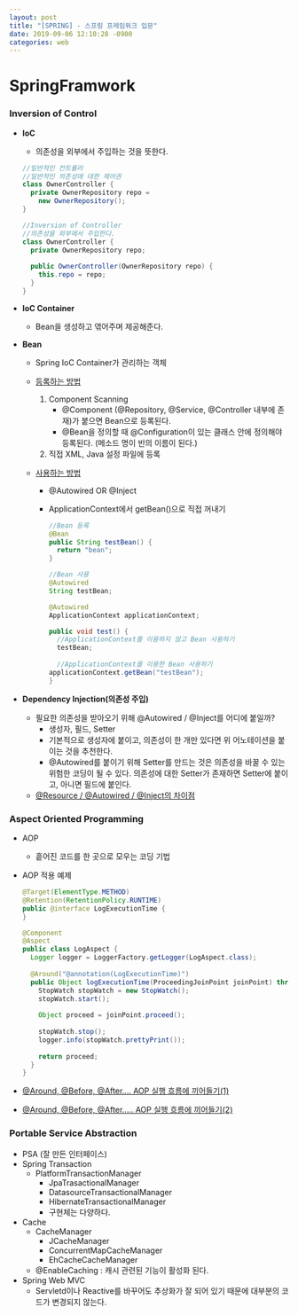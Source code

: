 ```yaml
---
layout: post
title: "[SPRING] - 스프링 프레임워크 입문"
date: 2019-09-06 12:10:28 -0900
categories: web
---
```

# SpringFramwork

### Inversion of Control

- **IoC**

  - 의존성을 외부에서 주입하는 것을 뜻한다.

  ```java
  //일반적인 컨트롤러
  //일반적인 의존성에 대한 제어권
  class OwnerController {
    private OwnerRepository repo = 
      new OwnerRepository();
  }
  ```

  ```java
  //Inversion of Controller
  //의존성을 외부에서 주입한다.
  class OwnerController {
    private OwnerRepository repo;
    
    public OwnerController(OwnerRepository repo) {
      this.repo = repo;
    }
  }
  ```

- **IoC  Container**

  - Bean을 생성하고 엮어주며 제공해준다.

- **Bean**

  - Spring IoC Container가 관리하는 객체

  - <u>등록하는 방법</u>

    1. Component Scanning
       - @Component (@Repository, @Service, @Controller 내부에 존재)가 붙으면 Bean으로 등록된다.
       - @Bean을 정의할 때 @Configuration이 있는 클래스 안에 정의해야 등록된다. (메소드 명이 빈의 이름이 된다.)
    2. 직접 XML, Java 설정 파일에 등록

  - <u>사용하는 방법</u>

    - @Autowired OR @Inject

    - ApplicationContext에서 getBean()으로 직접 꺼내기

      ```java
      //Bean 등록
      @Bean
      public String testBean() {
        return "bean";
      }
      
      //Bean 사용
      @Autowired
      String testBean;
      
      @Autowired
      ApplicationContext applicationContext;
      
      public void test() {
        //ApplicationContext를 이용하지 않고 Bean 사용하기
        testBean;
        
      	//ApplicationContext를 이용한 Bean 사용하기
      applicationContext.getBean("testBean");
      }
      ```

      

- **Dependency Injection(의존성 주입)**

  - 필요한 의존성을 받아오기 위해 @Autowired / @Inject를 어디에 붙일까?
    - 생성자, 필드, Setter
    - 기본적으로 생성자에 붙이고, 의존성이 한 개만 있다면 위 어노테이션을 붙이는 것을 추천한다.
    - @Autowired를 붙이기 위해 Setter를 만드는 것은 의존성을 바꿀 수 있는 위험한 코딩이 될 수 있다. 의존성에 대한 Setter가 존재하면 Setter에 붙이고, 아니면 필드에 붙인다.
  - [@Resource / @Autowired / @Inject의 차이점](https://itjava.tistory.com/54)

### Aspect Oriented Programming

- AOP

  - 흩어진 코드를 한 곳으로 모우는 코딩 기법

- AOP 적용 예제

  ```java
  @Target(ElementType.METHOD)
  @Retention(RetentionPolicy.RUNTIME)
  public @interface LogExecutionTime {
  }
  
  @Component
  @Aspect
  public class LogAspect {
    Logger logger = LoggerFactory.getLogger(LogAspect.class);
    
    @Around("@annotation(LogExecutionTime)")
    public Object logExecutionTime(ProceedingJoinPoint joinPoint) throws Throwable {
      StopWatch stopWatch = new StopWatch();
      stopWatch.start();
      
      Object proceed = joinPoint.proceed();
      
      stopWatch.stop();
      logger.info(stopWatch.prettyPrint());
      
      return proceed;
    }
  }
  ```

- [@Around, @Before, @After....  AOP 실행 흐름에 끼어들기(1)](https://offbyone.tistory.com/34)

- [@Around, @Before, @After..... AOP 실행 흐름에 끼어들기(2)](https://jeong-pro.tistory.com/171)

### Portable Service Abstraction

- PSA (잘 만든 인터페이스)
- Spring Transaction
  - PlatformTransactionManager
    - JpaTrasactionalManager
    - DatasourceTransactionalManager
    - HibernateTransactionalManager
    - 구현체는 다양하다.
- Cache
  - CacheManager
    - JCacheManager
    - ConcurrentMapCacheManager
    - EhCacheCacheManager
  - @EnableCaching  : 캐시 관련된 기능이 활성화 된다.
- Spring Web MVC
  - Servletd이나 Reactive를 바꾸어도 추상화가 잘 되어 있기 때문에 대부분의 코드가 변경되지 않는다.